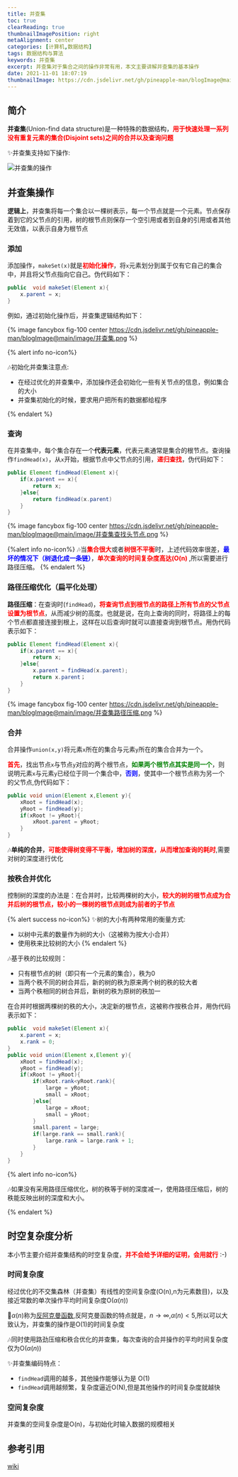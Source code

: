 ```yaml
---
title: 并查集
toc: true
clearReading: true
thumbnailImagePosition: right
metaAlignment: center
categories: [计算机,数据结构]
tags: 数据结构与算法
keywords: 并查集
excerpt: 并查集对于集合之间的操作非常有用，本文主要讲解并查集的基本操作
date: 2021-11-01 18:07:19
thumbnailImage: https://cdn.jsdelivr.net/gh/pineapple-man/blogImage@main/image/unionset.jpg
---
```

<!-- toc -->

##  简介

**并查集**(Union-find data structure)是一种特殊的数据结构，<font style="color:red;font-weight:bold">用于快速处理一系列没有重复元素的集合(Disjoint sets)之间的合并以及查询问题</font>

:sparkles:并查集支持如下操作:

![并查集的操作](https://cdn.jsdelivr.net/gh/pineapple-man/blogImage@main/image/并查集的操作.png)

##  并查集操作

**逻辑上**，并查集将每一个集合以一棵树表示，每一个节点就是一个元素。节点保存着到它的父节点的引用，树的根节点则保存一个空引用或者到自身的引用或者其他无效值，以表示自身为根节点

###  添加

添加操作，`makeSet(x)`就是<font style="color:red;font-weight:bold">初始化操作</font>，将`x`元素划分到属于仅有它自己的集合中，并且将父节点指向它自己。伪代码如下：

```java
public  void makeSet(Element x){
    x.parent = x;
}
```

例如，通过初始化操作后，并查集逻辑结构如下：

{% image fancybox fig-100  center https://cdn.jsdelivr.net/gh/pineapple-man/blogImage@main/image/并查集.png %}

{% alert info no-icon%}

:notes:初始化并查集注意点:
- 在经过优化的并查集中，添加操作还会初始化一些有关节点的信息，例如集合的大小
- 并查集初始化的时候，要求用户把所有的数据都给程序

{% endalert %}
###  查询

在并查集中，每个集合存在一个**代表元素**，代表元素通常是集合的根节点。查询操作`findHead(x)`，从`x`开始，根据节点中父节点的引用，<font style="color:red;font-weight:bold">递归查找</font>，伪代码如下：

```java
public Element findHead(Element x){
    if(x.parent == x){
        return x;
    }else{
        return findHead(x.parent)
    }
}
```

{% image fancybox fig-100  center https://cdn.jsdelivr.net/gh/pineapple-man/blogImage@main/image/并查集查找头节点.png %}

{%alert info no-icon%}
:notes:当<font style="color:red;font-weight:bold">集合很大</font>或者<font style="color:red;font-weight:bold">树很不平衡</font>时，上述代码效率很差，<font style="color:blue;font-weight:bold">最坏的情况下（树退化成一条链）</font>，<font style="color:red;font-weight:bold">单次查询的时间复杂度高达(O(n) </font>,所以需要进行路径压缩。
{% endalert %}
###  路径压缩优化（扁平化处理）

**路径压缩**：在查询时(`findHead`)，<font style="color:red;font-weight:bold">将查询节点到根节点的路径上所有节点的父节点设置为根节点</font>，从而减少树的高度。也就是说，在向上查询的同时，将路径上的每个节点都直接连接到根上，这样在以后查询时就可以直接查询到根节点。用伪代码表示如下：

```java
public Element findHead(Element x){
    if(x.parent == x){
        return x;
    }else{
        x.parent = findHead(x.parent);
        return x.parent；
    }
}
```

{% image fancybox fig-100  center https://cdn.jsdelivr.net/gh/pineapple-man/blogImage@main/image/并查集路径压缩.png %}

###  合并

合并操作`union(x,y)`将元素`x`所在的集合与元素`y`所在的集合合并为一个。

<font style="color:red;font-weight:bold">首先</font>，找出节点`x`与节点`y`对应的两个根节点，<font style="color:green;font-weight:bold">如果两个根节点其实是同一个</font>，则说明元素`x`与元素`y`已经位于同一个集合中，<font style="color:blue;font-weight:bold">否则</font>，使其中一个根节点称为另一个的父节点,伪代码如下：

```java
public void union(Element x,Element y){
    xRoot = findHead(x);
    yRoot = findHead(y);
    if(xRoot != yRoot){
        xRoot.parent = yRoot;
    }
}
```

:notes:**单纯的合并**，<font style="color:red;font-weight:bold">可能使得树变得不平衡，增加树的深度，从而增加查询的耗时</font>,需要对树的深度进行优化

###  按秩合并优化

控制树的深度的办法是：在合并时，比较两棵树的大小，<font style="color:red;font-weight:bold">较大的树的根节点成为合并后树的根节点，较小的一棵树的根节点则成为前者的子节点</font>

{% alert success no-icon%}
:sparkles:树的大小有两种常用的衡量方式:

- 以树中元素的数量作为树的大小（这被称为按大小合并）
- 使用秩来比较树的大小
{% endalert %}

:notes:基于秩的比较规则：

- 只有根节点的树（即只有一个元素的集合），秩为0
- 当两个秩不同的树合并后，新的树的秩为原来两个树的秩的较大者
- 当两个秩相同的树合并后，新树的秩为原树的秩加一

在合并时根据两棵树的秩的大小，决定新的根节点，这被称作按秩合并，用伪代码表示如下：

```java
public  void makeSet(Element x){
    x.parent = x;
    x.rank = 0;
}
public void union(Element x,Element y){
	xRoot = findHead(x);
    yRoot = findHead(y);
    if(xRoot != yRoot){
        if(xRoot.rank<yRoot.rank){
            large = yRoot;
            small = xRoot;
        }else{
			large = xRoot;
            small = yRoot;            
        }
        small.parent = large;
        if(large.rank == small.rank){
            large.rank = large.rank + 1;
        }
    }
}
```
{% alert info no-icon%}

:notes:如果没有采用路径压缩优化，树的秩等于树的深度减一，使用路径压缩后，树的秩能反映出树的深度和大小。

{% endalert %}

##  时空复杂度分析

本小节主要介绍并查集结构的时空复杂度，<font style="color:red;font-weight:bold">并不会给予详细的证明，会用就行</font> :-)

###  时间复杂度

经过优化的不交集森林（并查集）有线性的空间复杂度(O(n),n为元素数目)，以及接近常数的单次操作平均时间复杂度O($\alpha({n})$)

:older_man:$\alpha({n})$称为[反阿克曼函数](https://zh.wikipedia.org/wiki/反阿克曼函数),反阿克曼函数的特点就是，$n\to\infty$,$\alpha(n)<5$,所以可以大致认为，并查集的操作是O(1)的时间复杂度

:notes:同时使用路劲压缩和秩合优化的并查集，每次查询的合并操作的平均时间复杂度仅为O($\alpha({n})$)

:sparkles:并查集编码特点：

- `findHead`调用的越多，其他操作能够认为是 O(1)
- `findHead`调用越频繁，复杂度逼近O(N),但是其他操作的时间复杂度就越快

###  空间复杂度

并查集的空间复杂度是O(n)，与初始化时输入数据的规模相关

##  参考引用

[wiki](https://zh.wikipedia.org/wiki/%E5%B9%B6%E6%9F%A5%E9%9B%86)
